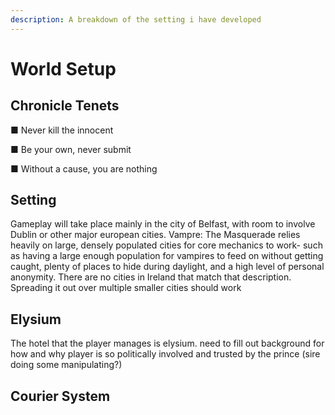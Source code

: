 ```yaml
---
description: A breakdown of the setting i have developed
---
```


# World Setup

## Chronicle Tenets

&#x20;■ Never kill the innocent

&#x20;■ Be your own, never submit&#x20;

■ Without a cause, you are nothing

## Setting

Gameplay will take place mainly in the city of Belfast, with room to involve Dublin or other major european cities. Vampre: The Masquerade relies heavily on large, densely populated cities for core mechanics to work- such as having a large enough population for vampires to feed on without getting caught, plenty of places to hide during daylight, and a high level of personal anonymity. There are no cities in Ireland that match that description. Spreading it out over multiple smaller cities should work

## Elysium

The hotel that the player manages is elysium. need to fill out background for how and why player is so politically involved and trusted by the prince (sire doing some manipulating?)

## Courier System

## &#x20;
